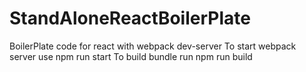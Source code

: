 # StandAloneReactBoilerPlate
BoilerPlate code for react with webpack dev-server 
To start webpack server use npm run start
To build bundle run npm run build
